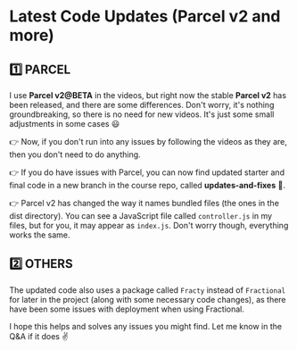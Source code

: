 # Latest Code Updates (Parcel v2 and more)

## 1️⃣ PARCEL

I use **Parcel v2@BETA** in the videos, but right now the stable **Parcel v2** has been released, and there are some differences. Don't worry, it's nothing groundbreaking, so there is no need for new videos. It's just some small adjustments in some cases 😃

👉 Now, if you don't run into any issues by following the videos as they are, then you don't need to do anything.

👉 If you do have issues with Parcel, you can now find updated starter and final code in a new branch in the course repo, called **updates-and-fixes** 🐛.

👉 Parcel v2 has changed the way it names bundled files (the ones in the dist directory). You can see a JavaScript file called `controller.js` in my files, but for you, it may appear as `index.js`. Don't worry though, everything works the same.

## 2️⃣ OTHERS

The updated code also uses a package called `Fracty` instead of `Fractional` for later in the project (along with some necessary code changes), as there have been some issues with deployment when using Fractional.

I hope this helps and solves any issues you might find. Let me know in the Q&A if it does ✌️
